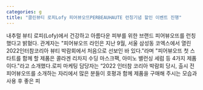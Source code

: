 ```yaml
---
categories: g
title: "클린뷰티 로피Lofy 피어뷰오뜨PERBEAUHAUTE 런칭기념 할인 이벤트 진행"
---
```

내추럴 뷰티 로피(Lofy)에서 건강하고 아름다운 피부를 위한 브랜드 피어뷰오뜨를 런칭했다고 밝혔다. 관계자는 "피어뷰오뜨 라인은 지난 9월, 서울 삼성동 코엑스에서 열린 2022인터참코리아 뷰티 박람회에서 처음으로 선보인 바 있다."라며 "피어뷰오뜨 첫 스타트를 함께 할 제품은 콜라겐 리차지 수딩 마스크팩, 아미노 밸런싱 세럼 등 4가지 제품이다."라고 소개했다.로피 마케팅 담당자는 “2022 인터참 코리아 박람회 당시, 출시 전 피어뷰오뜨를 소개하는 자리에서 많은 분들이 호평과 함께 제품을 구매해 주시는 모습과 사용 후 좋은 피